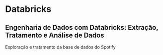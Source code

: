# Databricks

## Engenharia de Dados com Databricks: Extração, Tratamento e Análise de Dados

Exploração e tratamento da base de dados do Spotify
